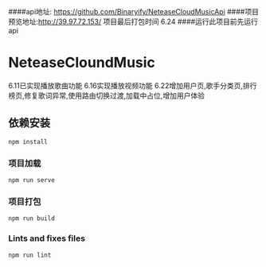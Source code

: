 ####api地址: https://github.com/Binaryify/NeteaseCloudMusicApi
####项目预览地址:http://39.97.72.153/ 项目最后打包时间 6.24
####运行此项目前先运行api
# NeteaseCloundMusic
6.11已实现播放歌曲功能
6.16实现播放视频功能
6.22增加用户页,歌手分类页,排行榜页,修复歌词异常,使用路由切换过渡,加载中占位,增加用户体验
## 依赖安装
```
npm install
```

### 项目加载
```
npm run serve
```

### 项目打包
```
npm run build
```

### Lints and fixes files
```
npm run lint
```
